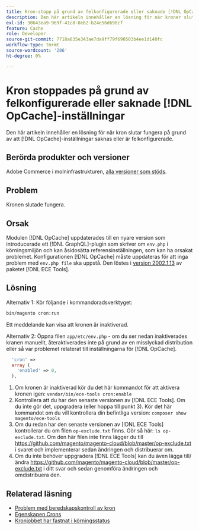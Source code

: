 ```yaml
---
title: Kron-stopp på grund av felkonfigurerade eller saknade [!DNL OpCache] inställningar
description: Den här artikeln innehåller en lösning för när kroner slutar fungera på grund av felkonfigurerade eller saknade [!DNL OpCache] inställningar.
exl-id: 30643ea9-969f-41c8-8e62-b24e56d690cf
feature: Cache
role: Developer
source-git-commit: 7718a835e343ae7da9ff79f690503b4ee1d140fc
workflow-type: tm+mt
source-wordcount: '286'
ht-degree: 0%

---
```


# Kron stoppades på grund av felkonfigurerade eller saknade [!DNL OpCache]-inställningar

Den här artikeln innehåller en lösning för när kron slutar fungera på grund av att [!DNL OpCache]-inställningar saknas eller är felkonfigurerade.

## Berörda produkter och versioner

Adobe Commerce i molninfrastrukturen, [alla versioner som stöds](https://magento.com/sites/default/files/magento-software-lifecycle-policy.pdf).

## Problem

Kronen slutade fungera.

## Orsak

Modulen [!DNL OpCache] uppdaterades till en nyare version som introducerade ett [!DNL GraphQL]-plugin som skriver om `env.php` i körningsmiljön och kan åsidosätta referensinställningen, som kan ha orsakat problemet. Konfigurationen [!DNL OpCache] måste uppdateras för att inga problem med `env.php file` ska uppstå. Den löstes i [ version 2002.1.13](/docs/commerce-cloud-service/user-guide/release-notes/ece-tools-package.html?lang=en#v2002.1.13) av paketet [!DNL ECE Tools].

## Lösning

Alternativ 1: Kör följande i kommandoradsverktyget:

```bash
bin/magento cron:run
```

Ett meddelande kan visa att kronen är inaktiverad.

Alternativ 2: Öppna filen `app/etc/env.php` - om du ser nedan inaktiverades kranen manuellt, återaktiverades inte på grund av en misslyckad distribution eller så var problemet relaterat till inställningarna för [!DNL OpCache].

```php
  'cron' =>
  array (
    'enabled' => 0,
  ),
```

1. Om kronen är inaktiverad kör du det här kommandot för att aktivera kronen igen: `vendor/bin/ece-tools cron:enable`
1. Kontrollera att du har den senaste versionen av [!DNL ECE Tools]. Om du inte gör det, uppgradera (eller hoppa till punkt 3). Kör det här kommandot om du vill kontrollera din befintliga version:
   `composer show magento/ece-tools`
1. Om du redan har den senaste versionen av [!DNL ECE Tools] kontrollerar du om filen `op-exclude.txt` finns. Gör så här:
   `ls op-exclude.txt`.
Om den här filen inte finns lägger du till https://github.com/magento/magento-cloud/blob/master/op-exclude.txt i svaret och implementerar sedan ändringen och distribuerar om.
1. Om du inte behöver uppgradera [!DNL ECE Tools] kan du även lägga till/ändra https://github.com/magento/magento-cloud/blob/master/op-exclude.txt i ditt svar och sedan genomföra ändringen och omdistribuera den.

## Relaterad läsning

* [Problem med beredskapskontroll av kron](/docs/commerce-knowledge-base/kb/troubleshooting/miscellaneous/cron-readiness-check-issues.html)
* [Egenskapen Crons](/docs/commerce-cloud-service/user-guide/configure/app/properties/crons-property.html)
* [Kronjobbet har fastnat i körningsstatus](/docs/commerce-knowledge-base/kb/troubleshooting/miscellaneous/cron-job-is-stuck-in-running-status.html)
